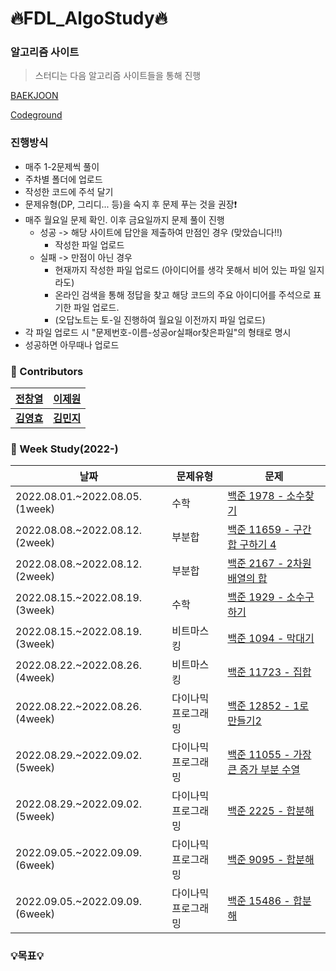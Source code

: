 # :fire:FDL_AlgoStudy:fire:

### 알고리즘 사이트

> 스터디는 다음 알고리즘 사이트들을 통해 진행

[BAEKJOON](https://www.acmicpc.net/)

[Codeground](https://www.codeground.org/)

###  진행방식 
- 매주 1-2문제씩 풀이
- 주차별 폴더에 업로드
- 작성한 코드에 주석 달기
- 문제유형(DP, 그리디... 등)을 숙지 후 문제 푸는 것을 권장:exclamation:
- 매주 월요일 문제 확인. 이후 금요일까지 문제 풀이 진행 
  - 성공 -> 해당 사이트에 답안을 제출하여 만점인 경우 (맞았습니다!!)
    - 작성한 파일 업로드
  - 실패 -> 만점이 아닌 경우
    - 현재까지 작성한 파일 업로드 (아이디어를 생각 못해서 비어 있는 파일 일지라도)
    - 온라인 검색을 통해 정답을 찾고 해당 코드의 주요 아이디어를 주석으로 표기한 파일 업로드.
    - (오답노트는 토-일 진행하여 월요일 이전까지 파일 업로드)
 - 각 파일 업로드 시 "문제번호-이름-성공or실패or찾은파일"의 형태로 명시
 - 성공하면 아무때나 업로드

### :rainbow: Contributors
| **[전창열](https://github.com/africanssong)**  | **[이제원](https://github.com/jewonjewon)**  | 
|:-------------------:|:-------------------:|
|   **[김영효](https://github.com/0hyo)**   | **[김민지](https://github.com/enoma422)** |

### :dart: Week Study(2022-)
| 날짜 | 문제유형      | 문제                                                         |
| ---- | ------------- | ------------------------------------------------------------ | 
| 2022.08.01.~2022.08.05. (1week) |수학   |[백준 1978 - 소수찾기](https://www.acmicpc.net/problem/1978) | 
| 2022.08.08.~2022.08.12. (2week) |부분합   |[백준 11659 - 구간 합 구하기 4](https://www.acmicpc.net/problem/11659) | 
| 2022.08.08.~2022.08.12. (2week) |부분합   |[백준 2167 - 2차원 배열의 합](https://www.acmicpc.net/problem/2167) | 
| 2022.08.15.~2022.08.19. (3week) |수학     |[백준 1929 - 소수구하기](https://www.acmicpc.net/problem/1929)|
| 2022.08.15.~2022.08.19. (3week) |비트마스킹 |[백준 1094 - 막대기](https://www.acmicpc.net/problem/1094)|
| 2022.08.22.~2022.08.26. (4week) |비트마스킹 |[백준 11723 - 집합](https://www.acmicpc.net/problem/11723)|
| 2022.08.22.~2022.08.26. (4week) |다이나믹 프로그래밍|[백준 12852 - 1로 만들기2](https://www.acmicpc.net/problem/12852)|
| 2022.08.29.~2022.09.02. (5week) |다이나믹 프로그래밍|[백준 11055 - 가장 큰 증가 부분 수열 ](https://www.acmicpc.net/problem/11055)|
| 2022.08.29.~2022.09.02. (5week) |다이나믹 프로그래밍|[백준 2225 - 합분해 ](https://www.acmicpc.net/problem/2225)|
| 2022.09.05.~2022.09.09. (6week) |다이나믹 프로그래밍|[백준 9095 - 합분해 ](https://www.acmicpc.net/problem/9095)|
| 2022.09.05.~2022.09.09. (6week) |다이나믹 프로그래밍|[백준 15486 - 합분해 ](https://www.acmicpc.net/problem/15486)|



### 💡목표💡 

